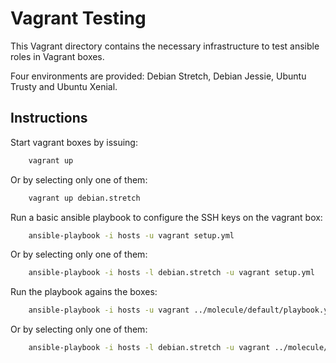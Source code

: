 Vagrant Testing
=======================

This Vagrant directory contains the necessary infrastructure to test
ansible roles in Vagrant boxes.

Four environments are provided: Debian Stretch, Debian Jessie, Ubuntu Trusty
and Ubuntu Xenial.

## Instructions

Start vagrant boxes by issuing:

```bash
    vagrant up
```

Or by selecting only one of them:

```bash
    vagrant up debian.stretch
```

Run a basic ansible playbook to configure the SSH keys on the vagrant box:

```bash
    ansible-playbook -i hosts -u vagrant setup.yml
```

Or by selecting only one of them:

```bash
    ansible-playbook -i hosts -l debian.stretch -u vagrant setup.yml
```

Run the playbook agains the boxes:

```bash
    ansible-playbook -i hosts -u vagrant ../molecule/default/playbook.yml
```

Or by selecting only one of them:

```bash
    ansible-playbook -i hosts -l debian.stretch -u vagrant ../molecule/default/playbook.yml
```
